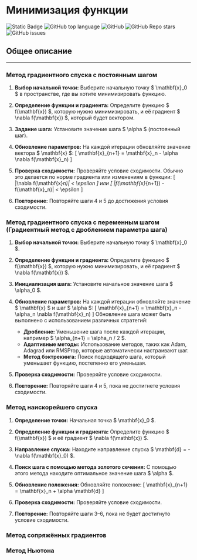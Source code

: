﻿# Минимизация функции

![Static Badge](https://img.shields.io/badge/Yamemik-gradients)
![GitHub top language](https://img.shields.io/github/languages/top/Yamemik/min-function-gradients)
![GitHub](https://img.shields.io/github/license/Yamemik/min-function-gradients)
![GitHub Repo stars](https://img.shields.io/github/stars/Yamemik/min-function-gradients)
![GitHub issues](https://img.shields.io/github/issues/Yamemik/min-function-gradients)


## Общее описание
_____
### Метод градиентного спуска с постоянным шагом
1. **Выбор начальной точки:** Выберите начальную точку $ \mathbf{x}_0 $ в пространстве, где вы хотите минимизировать функцию.

2. **Определение функции и градиента:** Определите функцию $ f(\mathbf{x}) $, которую нужно минимизировать, и её градиент $ \nabla f(\mathbf{x}) $, который будет вектором.

3. **Задание шага:** Установите значение шага $ \alpha $ (постоянный шаг).

4. **Обновление параметров:** На каждой итерации обновляйте значение вектора $ \mathbf{x} $:
   \[
   \mathbf{x}_{n+1} = \mathbf{x}_n - \alpha \nabla f(\mathbf{x}_n)
   \]

5. **Проверка сходимости:** Проверяйте условие сходимости. Обычно это делается по норме градиента или изменениям в функции:
   \[
   \|\nabla f(\mathbf{x}_n)\| < \epsilon
   \]
   или
   \[
   |f(\mathbf{x}_{n+1}) - f(\mathbf{x}_n)| < \epsilon
   \]

6. **Повторение:** Повторяйте шаги 4 и 5 до достижения условия сходимости.

### Метод градиентного спуска с переменным шагом (Градиентный метод с дроблением параметра шага)

1. **Выбор начальной точки:** Выберите начальную точку $ \mathbf{x}_0 $.

2. **Определение функции и градиента:** Определите функцию $ f(\mathbf{x}) $, которую нужно минимизировать, и её градиент $ \nabla f(\mathbf{x}) $.

3. **Инициализация шага:** Установите начальное значение шага $ \alpha_0 $.

4. **Обновление параметров:** На каждой итерации обновляйте значение $ \mathbf{x} $ и шаг $ \alpha $:
   \[
   \mathbf{x}_{n+1} = \mathbf{x}_n - \alpha_n \nabla f(\mathbf{x}_n)
   \]
   Обновление шага может быть выполнено с использованием различных стратегий:

   - **Дробление:** Уменьшение шага после каждой итерации, например $ \alpha_{n+1} = \alpha_n / 2 $.
   - **Адаптивные методы:** Использование методов, таких как Adam, Adagrad или RMSProp, которые автоматически настраивают шаг.
   - **Метод бэктрекинга:** Поиск подходящего шага, который уменьшает функцию, постепенно его уменьшая.

5. **Проверка сходимости:** Проверяйте условие сходимости.

6. **Повторение:** Повторяйте шаги 4 и 5, пока не достигнете условия сходимости.

### Метод наискорейшего спуска
1. **Определение точки:** Начальная точка $ \mathbf{x}_0 $.

2. **Определение функции и градиента:** Определите функцию $ f(\mathbf{x}) $ и её градиент $ \nabla f(\mathbf{x}) $.

3. **Направление спуска:** Находите направление спуска $ \mathbf{d} = -\nabla f(\mathbf{x}_0) $.

4. **Поиск шага с помощью метода золотого сечения:** С помощью этого метода находите оптимальное значение шага $ \alpha $.

5. **Обновление положения:** Обновляйте положение:
   \[
   \mathbf{x}_{n+1} = \mathbf{x}_n + \alpha \mathbf{d}
   \]

6. **Проверка сходимости:** Проверяйте условие сходимости.

7. **Повторение:** Повторяйте шаги 3–6, пока не будет достигнуто условие сходимости.

### Метод сопряжённых градиентов
### Метод Ньютона
